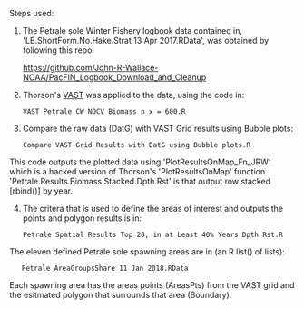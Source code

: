 
Steps used:

1) The Petrale sole Winter Fishery logbook data contained in, 'LB.ShortForm.No.Hake.Strat 13 Apr 2017.RData', was obtained by following this repo:

      https://github.com/John-R-Wallace-NOAA/PacFIN_Logbook_Download_and_Cleanup

2) Thorson's [VAST](https://github.com/James-Thorson-NOAA/VAST]) was applied to the data, using the code in:

       VAST Petrale CW NOCV Biomass n_x = 600.R

3) Compare the raw data (DatG) with VAST Grid results using Bubble plots:

       Compare VAST Grid Results with DatG using Bubble plots.R

This code outputs the plotted data using 'PlotResultsOnMap_Fn_JRW' which is a hacked version of Thorson's 'PlotResultsOnMap' function. 'Petrale.Results.Biomass.Stacked.Dpth.Rst' is that output row stacked [rbind()] by year.

4) The critera that is used to define the areas of interest and outputs the points and polygon results is in:

       Petrale Spatial Results Top 20, in at Least 40% Years Dpth Rst.R

   
The eleven defined Petrale sole spawning areas are in (an R list() of lists):

       Petrale AreaGroupsShare 11 Jan 2018.RData
       
Each spawning area has the areas points (AreasPts) from the VAST grid and the esitmated polygon that surrounds that area (Boundary).
